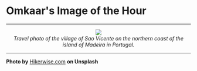 # Omkaar's Image of the Hour

---

<div align="center">

<a href="https://unsplash.com/photos/beautiful-coastal-scenery-with-mountains-and-blue-water-oPcnBxFy9M0">
  <img src="https://images.unsplash.com/photo-1748686856746-fc758ac9b4c7?crop=entropy&cs=tinysrgb&fit=max&fm=jpg&ixid=M3w3NjA2Nzh8MHwxfHJhbmRvbXx8fHx8fHx8fDE3NDkzMzM2MDB8&ixlib=rb-4.1.0&q=80&w=1080" style="max-width:100%; height:auto;">
</a>

<br>
<i>Travel photo of the village of Sao Vicente on the northern coast of the island of Madeira in Portugal.</i>

</div>

---

**Photo by** [Hikerwise.com](https://unsplash.com/@hikerwise) **on Unsplash**
